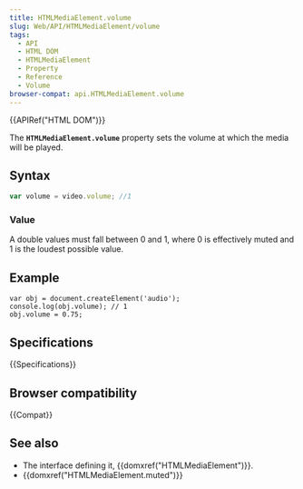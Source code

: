 ```yaml
---
title: HTMLMediaElement.volume
slug: Web/API/HTMLMediaElement/volume
tags:
  - API
  - HTML DOM
  - HTMLMediaElement
  - Property
  - Reference
  - Volume
browser-compat: api.HTMLMediaElement.volume
---
```

{{APIRef("HTML DOM")}}

The **`HTMLMediaElement.volume`** property sets the volume at
which the media will be played.

## Syntax

```js
var volume = video.volume; //1
```

### Value

A double values must fall between 0 and 1, where 0 is effectively muted and 1 is the
loudest possible value.

## Example

    var obj = document.createElement('audio');
    console.log(obj.volume); // 1
    obj.volume = 0.75;

## Specifications

{{Specifications}}

## Browser compatibility

{{Compat}}

## See also

- The interface defining it, {{domxref("HTMLMediaElement")}}.
- {{domxref("HTMLMediaElement.muted")}}
